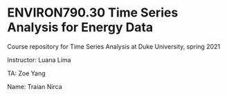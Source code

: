 # ENVIRON790.30 Time Series Analysis for Energy Data


Course repository for Time Series Analysis at Duke University, spring 2021

Instructor: Luana Lima

TA: Zoe Yang

Name: Traian Nirca